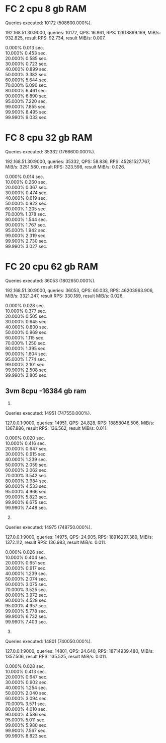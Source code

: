 # FC 2 cpu 8 gb RAM
Queries executed: 10172 (508600.000%).

192.168.51.30:9000, queries: 10172, QPS: 16.861, RPS: 12918899.169, MiB/s: 932.825, result RPS: 92.734, result MiB/s: 0.007.

0.000%		0.013 sec.	
10.000%		0.453 sec.	
20.000%		0.585 sec.	
30.000%		0.723 sec.	
40.000%		0.899 sec.	
50.000%		3.382 sec.	
60.000%		5.644 sec.	
70.000%		6.090 sec.	
80.000%		6.461 sec.	
90.000%		6.890 sec.	
95.000%		7.220 sec.	
99.000%		7.855 sec.	
99.900%		8.495 sec.	
99.990%		9.033 sec.	

# FC 8 cpu 32 gb RAM
Queries executed: 35332 (1766600.000%).

192.168.51.30:9000, queries: 35332, QPS: 58.836, RPS: 45281527.767, MiB/s: 3251.580, result RPS: 323.598, result MiB/s: 0.026.

0.000%		0.014 sec.	
10.000%		0.260 sec.	
20.000%		0.367 sec.	
30.000%		0.474 sec.	
40.000%		0.619 sec.	
50.000%		0.922 sec.	
60.000%		1.205 sec.	
70.000%		1.378 sec.	
80.000%		1.544 sec.	
90.000%		1.767 sec.	
95.000%		1.942 sec.	
99.000%		2.319 sec.	
99.900%		2.730 sec.	
99.990%		3.027 sec.


# FC 20 cpu 62 gb RAM

Queries executed: 36053 (1802650.000%).

192.168.51.30:9000, queries: 36053, QPS: 60.033, RPS: 46203963.906, MiB/s: 3321.247, result RPS: 330.189, result MiB/s: 0.026.

0.000%		0.028 sec.	
10.000%		0.377 sec.	
20.000%		0.505 sec.	
30.000%		0.645 sec.	
40.000%		0.800 sec.	
50.000%		0.969 sec.	
60.000%		1.115 sec.	
70.000%		1.250 sec.	
80.000%		1.395 sec.	
90.000%		1.604 sec.	
95.000%		1.774 sec.	
99.000%		2.101 sec.	
99.900%		2.508 sec.	
99.990%		2.805 sec.	


## 3vm 8cpu -16384 gb ram

1.

Queries executed: 14951 (747550.000%).

127.0.0.1:9000, queries: 14951, QPS: 24.828, RPS: 18858046.506, MiB/s: 1367.886, result RPS: 136.562, result MiB/s: 0.011.

0.000%		0.020 sec.	
10.000%		0.416 sec.	
20.000%		0.647 sec.	
30.000%		0.915 sec.	
40.000%		1.239 sec.	
50.000%		2.059 sec.	
60.000%		3.062 sec.	
70.000%		3.542 sec.	
80.000%		3.984 sec.	
90.000%		4.533 sec.	
95.000%		4.966 sec.	
99.000%		5.823 sec.	
99.900%		6.675 sec.	
99.990%		7.448 sec.

2.

Queries executed: 14975 (748750.000%).

127.0.0.1:9000, queries: 14975, QPS: 24.905, RPS: 18916297.389, MiB/s: 1372.112, result RPS: 136.983, result MiB/s: 0.011.

0.000%		0.026 sec.	
10.000%		0.404 sec.	
20.000%		0.651 sec.	
30.000%		0.917 sec.	
40.000%		1.239 sec.	
50.000%		2.074 sec.	
60.000%		3.075 sec.	
70.000%		3.525 sec.	
80.000%		3.972 sec.	
90.000%		4.528 sec.	
95.000%		4.957 sec.	
99.000%		5.778 sec.	
99.900%		6.732 sec.	
99.990%		7.403 sec.

3. 

Queries executed: 14801 (740050.000%).

127.0.0.1:9000, queries: 14801, QPS: 24.640, RPS: 18714939.480, MiB/s: 1357.506, result RPS: 135.525, result MiB/s: 0.011.

0.000%		0.028 sec.	
10.000%		0.413 sec.	
20.000%		0.647 sec.	
30.000%		0.902 sec.	
40.000%		1.254 sec.	
50.000%		2.040 sec.	
60.000%		3.094 sec.	
70.000%		3.571 sec.	
80.000%		4.010 sec.	
90.000%		4.586 sec.	
95.000%		5.011 sec.	
99.000%		5.980 sec.	
99.900%		7.567 sec.	
99.990%		8.823 sec.

